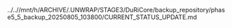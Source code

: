 ../..//mnt/h/ARCHIVE/.UNWRAP/STAGE3/DuRiCore/backup_repository/phase5_5_backup_20250805_103800/CURRENT_STATUS_UPDATE.md